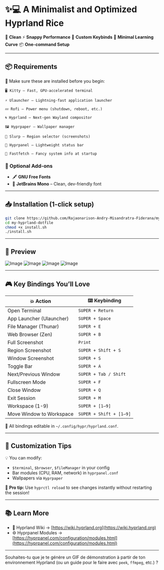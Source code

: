 # ✨💻 A Minimalist and Optimized Hyprland Rice

🔧 **Clean**
⚡ **Snappy Performance**
🎯 **Custom Keybinds**
🧠 **Minimal Learning Curve**
📦 **One-command Setup**

---

## 📦 Requirements

🧱 Make sure these are installed before you begin:

    🖥️ Kitty – Fast, GPU-accelerated terminal

    ⚡ Ulauncher – Lightning-fast application launcher

    💤 Rofi – Power menu (shutdown, reboot, etc.)

    🌀 Hyprland – Next-gen Wayland compositor

    🖼️ Hyprpaper – Wallpaper manager

    📏 Slurp – Region selector (screenshots)

    🧩 Hyprpanel – Lightweight status bar

    🎨 Fastfetch – Fancy system info at startup

### 🧰 Optional Add-ons

* 🖋️ **GNU Free Fonts**
* 🧠 **JetBrains Mono** – Clean, dev-friendly font

---

## 📥 Installation (1-click setup)

```bash
git clone https://github.com/Rajaonarison-Andry-Misandratra-Fiderana/my-hyprland-dotfile
cd my-hyprland-dotfile
chmod +x install.sh
./install.sh
```

---

## 📸 Preview 

![Image](https://github.com/user-attachments/assets/9c40f5fb-0efa-480d-91f2-18f6fad516f9)
![Image](https://github.com/user-attachments/assets/b13418f4-647f-41a5-9015-9e977f536ff1)
![Image](https://github.com/user-attachments/assets/8b14a425-ad3d-46be-b07c-789f88052643)
![Image](https://github.com/user-attachments/assets/2d24b541-a6c3-4728-ba11-029fc764edda)

---

## 🎮 Key Bindings You’ll Love

| 💥 Action                | ⌨️ Keybinding           |
| ------------------------ | ----------------------- |
| Open Terminal            | `SUPER + Return`        |
| App Launcher (Ulauncher) | `SUPER + Space`         |
| File Manager (Thunar)    | `SUPER + E`             |
| Web Browser (Zen)        | `SUPER + B`             |
| Full Screenshot          | `Print`                 |
| Region Screenshot        | `SUPER + Shift + S`     |
| Window Screenshot        | `SUPER + S`             |
| Toggle Bar               | `SUPER + A`             |
| Next/Previous Window     | `SUPER + Tab / Shift`   |
| Fullscreen Mode          | `SUPER + F`             |
| Close Window             | `SUPER + Q`             |
| Exit Session             | `SUPER + M`             |
| Workspace (1-9)          | `SUPER + [1–9]`         |
| Move Window to Workspace | `SUPER + Shift + [1–9]` |

🧠 All bindings editable in `~/.config/hypr/hyprland.conf`.

---

## 🎨 Customization Tips

💡 You can modify:

* `$terminal`, `$browser`, `$fileManager` in your config
* Bar modules (CPU, RAM, network) in `hyprpanel.conf`
* Wallpapers via `Hyprpaper`

🔧 **Pro tip:** Use `hyprctl reload` to see changes instantly without restarting the session!

---

## 📚 Learn More

* 🧪 Hyprland Wiki → [https://wiki.hyprland.org](https://wiki.hyprland.org)
* ⚙️ Hyprpanel Modules → [https://hyprpanel.com/configuration/modules.html](https://hyprpanel.com/configuration/modules.html)

---

Souhaites-tu que je te génère un GIF de démonstration à partir de ton environnement Hyprland (ou un guide pour le faire avec `peek`, `ffmpeg`, etc.) ?

